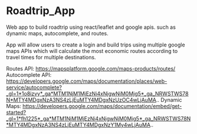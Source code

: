 # Roadtrip_App
Web app to build roadtrip using react/leaflet and google apis. such as dynamic maps, autocomplete, and routes.

App will allow users to create a login and build trips using multiple google maps APIs which will calculate the most economic routes according to travel times for multiple destinations.

Routes API: https://mapsplatform.google.com/maps-products/routes/
Autocomplete API: https://developers.google.com/maps/documentation/places/web-service/autocomplete?_gl=1*1o8izvy*_ga*MTM1NjM1MjEzNi4xNjgwNjM0Mjg5*_ga_NRWSTWS78N*MTY4MDgxNzA3NS4zLjEuMTY4MDgxNzUzOC4wLjAuMA..
Dynamic Maps: https://developers.google.com/maps/documentation/embed/get-started?_gl=1*fh1225*_ga*MTM1NjM1MjEzNi4xNjgwNjM0Mjg5*_ga_NRWSTWS78N*MTY4MDgxNzA3NS4zLjEuMTY4MDgxNzY1My4wLjAuMA..
